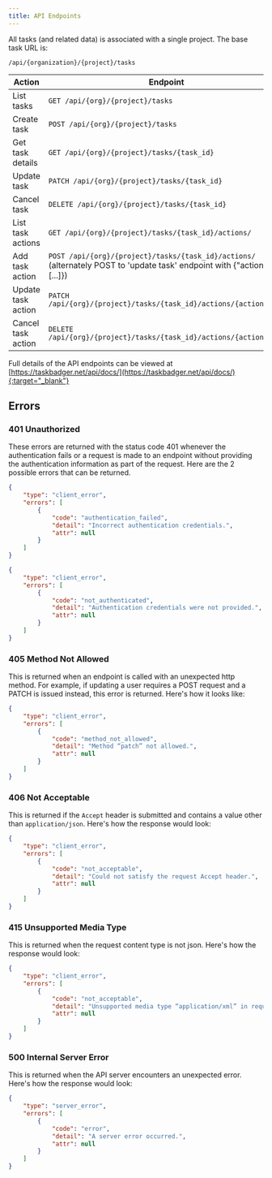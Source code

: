 ```yaml
---
title: API Endpoints
---
```


All tasks (and related data) is associated with a single project. The base
task URL is:

    /api/{organization}/{project}/tasks


| Action              | Endpoint                                                                                                                      |
|---------------------|-------------------------------------------------------------------------------------------------------------------------------|
| List tasks          | `GET /api/{org}/{project}/tasks`                                                                                              |
| Create task         | `POST /api/{org}/{project}/tasks`                                                                                             |
| Get task details    | `GET /api/{org}/{project}/tasks/{task_id}`                                                                                    |
| Update task         | `PATCH /api/{org}/{project}/tasks/{task_id}`                                                                                  |
| Cancel task         | `DELETE /api/{org}/{project}/tasks/{task_id}`                                                                                 |
| List task actions   | `GET /api/{org}/{project}/tasks/{task_id}/actions/`                                                                           |
| Add task action     | `POST /api/{org}/{project}/tasks/{task_id}/actions/`<br/>(alternately POST to 'update task' endpoint with {"actions": [...]}) |
| Update task action  | `PATCH /api/{org}/{project}/tasks/{task_id}/actions/{action_id}/`                                                             |
| Cancel task action  | `DELETE /api/{org}/{project}/tasks/{task_id}/actions/{action_id}/`                                                            |


Full details of the API endpoints can be viewed at [https://taskbadger.net/api/docs/](https://taskbadger.net/api/docs/){:target="_blank"}


## Errors

### 401 Unauthorized
These errors are returned with the status code 401 whenever the authentication fails or a request is made to an
endpoint without providing the authentication information as part of the request. Here are the 2 possible errors
that can be returned.
```json
{
    "type": "client_error",
    "errors": [
        {
            "code": "authentication_failed",
            "detail": "Incorrect authentication credentials.",
            "attr": null
        }
    ]
}
```
```json
{
    "type": "client_error",
    "errors": [
        {
            "code": "not_authenticated",
            "detail": "Authentication credentials were not provided.",
            "attr": null
        }
    ]
}
```

### 405 Method Not Allowed
This is returned when an endpoint is called with an unexpected http method. For example, if updating a user requires
a POST request and a PATCH is issued instead, this error is returned. Here's how it looks like:

```json
{
    "type": "client_error",
    "errors": [
        {
            "code": "method_not_allowed",
            "detail": "Method “patch” not allowed.",
            "attr": null
        }
    ]
}
```

### 406 Not Acceptable
This is returned if the `Accept` header is submitted and contains a value other than `application/json`. Here's how the response would look:

```json
{
    "type": "client_error",
    "errors": [
        {
            "code": "not_acceptable",
            "detail": "Could not satisfy the request Accept header.",
            "attr": null
        }
    ]
}
```

### 415 Unsupported Media Type
This is returned when the request content type is not json. Here's how the response would look:

```json
{
    "type": "client_error",
    "errors": [
        {
            "code": "not_acceptable",
            "detail": "Unsupported media type “application/xml” in request.",
            "attr": null
        }
    ]
}
```

### 500 Internal Server Error
This is returned when the API server encounters an unexpected error. Here's how the response would look:

```json
{
    "type": "server_error",
    "errors": [
        {
            "code": "error",
            "detail": "A server error occurred.",
            "attr": null
        }
    ]
}
```
